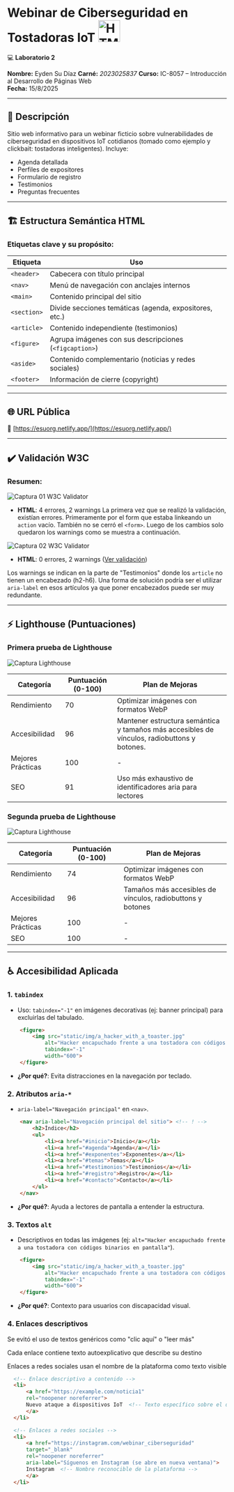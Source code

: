 # Webinar de Ciberseguridad en Tostadoras IoT <img src="https://upload.wikimedia.org/wikipedia/commons/6/61/HTML5_logo_and_wordmark.svg" alt="HTML5" width="50" height="50">

💻 **Laboratorio 2**  

**Nombre:** Eyden Su Díaz
**Carné:**  *2023025837*
**Curso:**  IC-8057 – Introducción al Desarrollo de Páginas Web  
**Fecha:**  15/8/2025

---

## 📝 Descripción
Sitio web informativo para un webinar ficticio sobre vulnerabilidades de ciberseguridad en dispositivos IoT cotidianos (tomado como ejemplo y clickbait: tostadoras inteligentes). Incluye:
- Agenda detallada
- Perfiles de expositores
- Formulario de registro
- Testimonios
- Preguntas frecuentes

---

## 🏗️ Estructura Semántica HTML
### Etiquetas clave y su propósito:
| Etiqueta          | Uso                                                                 |
|-------------------|---------------------------------------------------------------------|
| `<header>`        | Cabecera con título principal                                      |
| `<nav>`           | Menú de navegación con anclajes internos                           |
| `<main>`          | Contenido principal del sitio                                      |
| `<section>`       | Divide secciones temáticas (agenda, expositores, etc.)             |
| `<article>`       | Contenido independiente (testimonios)                              |
| `<figure>`        | Agrupa imágenes con sus descripciones (`<figcaption>`)             |
| `<aside>`         | Contenido complementario (noticias y redes sociales)               |
| `<footer>`        | Información de cierre (copyright)                                  |

---

## 🌐 URL Pública
🔗 [https://esuorg.netlify.app/](https://esuorg.netlify.app/)

---

## ✔️ Validación W3C
### Resumen:

![Captura 01 W3C Validator](static/img/w3c_validation_1.png)

- **HTML**: 4 errores, 2 warnings
La primera vez que se realizó la validación, existían errores. Primeramente por el form que estaba linkeando un `action` vacío. También no se cerró el `<form>`. Luego de los cambios solo quedaron los warnings como se muestra a continuación.

![Captura 02 W3C Validator](static/img/w3c_validation_2.png)

- **HTML**: 0 errores, 2 warnings ([Ver validación](https://validator.w3.org/nu/?doc=https%3A%2F%2Fesuorg.netlify.app%2F))

Los warnings se indican en la parte de "Testimonios" donde los `article` no tienen un encabezado (h2-h6). Una forma de solución podría ser el utilizar `aria-label` en esos artículos ya que poner encabezados puede ser muy redundante.

---

## ⚡ Lighthouse (Puntuaciones)

### Primera prueba de Lighthouse
![Captura Lighthouse](static/img/lighthouse_test_1.png)

| Categoría         | Puntuación (0-100) | Plan de Mejoras                          |
|-------------------|--------------------|------------------------------------------|
| Rendimiento       | 70                 | Optimizar imágenes con formatos WebP     |
| Accesibilidad    | 96                | Mantener estructura semántica y tamaños más accesibles de vínculos, radiobuttons y botones.           |
| Mejores Prácticas| 100                | -                                        |
| SEO              | 91                | Uso más exhaustivo de identificadores aria para lectores|

### Segunda prueba de Lighthouse

![Captura Lighthouse](static/img/lighthouse_test_2.png)

| Categoría         | Puntuación (0-100) | Plan de Mejoras                          |
|-------------------|--------------------|------------------------------------------|
| Rendimiento       | 74                 | Optimizar imágenes con formatos WebP     |
| Accesibilidad    | 96                | Tamaños más accesibles de vínculos, radiobuttons y botones|
| Mejores Prácticas| 100                | -                                        |
| SEO              | 100                | -                                        |


---

## ♿ Accesibilidad Aplicada
### 1. **`tabindex`**
- Uso: `tabindex="-1"` en imágenes decorativas (ej: banner principal) para excluirlas del tabulado.
```html
    <figure>
        <img src="static/img/a_hacker_with_a_toaster.jpg" 
            alt="Hacker encapuchado frente a una tostadora con códigos binarios en pantalla" 
            tabindex="-1"
            width="600">
    </figure>
```
- **¿Por qué?**: Evita distracciones en la navegación por teclado.

### 2. **Atributos `aria-*`**
- `aria-label="Navegación principal"` en `<nav>`.

```html
    <nav aria-label="Navegación principal del sitio"> <!-- ! -->
        <h2>Índice</h2>
        <ul>
            <li><a href="#inicio">Inicio</a></li>
            <li><a href="#agenda">Agenda</a></li>
            <li><a href="#exponentes">Exponentes</a></li>
            <li><a href="#temas">Temas</a></li>
            <li><a href="#testimonios">Testimonios</a></li>
            <li><a href="#registro">Registro</a></li>
            <li><a href="#contacto">Contacto</a></li>
        </ul>
    </nav>
```
- **¿Por qué?**: Ayuda a lectores de pantalla a entender la estructura.

### 3. **Textos `alt`**
- Descriptivos en todas las imágenes (ej: `alt="Hacker encapuchado frente a una tostadora con códigos binarios en pantalla"`).
```html
    <figure>
        <img src="static/img/a_hacker_with_a_toaster.jpg" 
            alt="Hacker encapuchado frente a una tostadora con códigos binarios en pantalla" 
            tabindex="-1"
            width="600">
    </figure>
```
- **¿Por qué?**: Contexto para usuarios con discapacidad visual.

### 4. **Enlaces descriptivos**
Se evitó el uso de textos genéricos como "clic aquí" o "leer más"

Cada enlace contiene texto autoexplicativo que describe su destino

Enlaces a redes sociales usan el nombre de la plataforma como texto visible
  ```html
    <!-- Enlace descriptivo a contenido -->
    <li>
        <a href="https://example.com/noticia1" 
        rel="noopener noreferrer">
        Nuevo ataque a dispositivos IoT  <!-- Texto específico sobre el destino -->
        </a>
    </li>

    <!-- Enlaces a redes sociales -->
    <li>
        <a href="https://instagram.com/webinar_ciberseguridad"
        target="_blank" 
        rel="noopener noreferrer"
        aria-label="Síguenos en Instagram (se abre en nueva ventana)">
        Instagram  <!-- Nombre reconocible de la plataforma -->
        </a>
    </li>
  ```